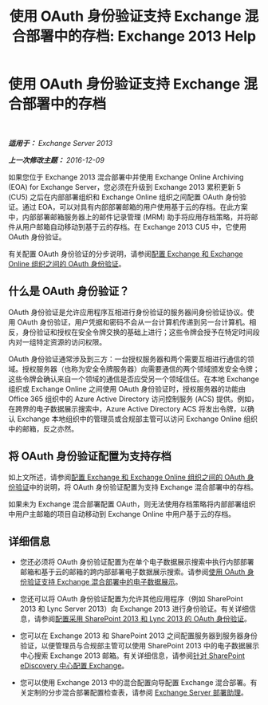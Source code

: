 ﻿---
title: '使用 OAuth 身份验证支持 Exchange 混合部署中的存档: Exchange 2013 Help'
TOCTitle: 使用 OAuth 身份验证支持 Exchange 混合部署中的存档
ms:assetid: deb882b1-1ae2-40f3-a71c-423fafe3d66a
ms:mtpsurl: https://technet.microsoft.com/zh-cn/library/Dn689104(v=EXCHG.150)
ms:contentKeyID: 62247384
ms.date: 01/11/2018
mtps_version: v=EXCHG.150
ms.translationtype: HT
---

# 使用 OAuth 身份验证支持 Exchange 混合部署中的存档

 

_**适用于：** Exchange Server 2013_

_**上一次修改主题：** 2016-12-09_

如果您位于 Exchange 2013 混合部署中并使用 Exchange Online Archiving (EOA) for Exchange Server，您必须在升级到 Exchange 2013 累积更新 5 (CU5) 之后在内部部署组织和 Exchange Online 组织之间配置 OAuth 身份验证。通过 EOA，可以对具有内部部署邮箱的用户使用基于云的存档。在此方案中，内部部署邮箱服务器上的邮件记录管理 (MRM) 助手将应用存档策略，并将邮件从用户邮箱自动移动到基于云的存档。在 Exchange 2013 CU5 中，它使用 OAuth 身份验证。

有关配置 OAuth 身份验证的分步说明，请参阅[配置 Exchange 和 Exchange Online 组织之间的 OAuth 身份验证](configure-oauth-authentication-between-exchange-and-exchange-online-organizations-exchange-2013-help.md)。

## 什么是 OAuth 身份验证？

OAuth 身份验证是允许应用程序互相进行身份验证的服务器间身份验证协议。使用 OAuth 身份验证，用户凭据和密码不会从一台计算机传递到另一台计算机。相反，身份验证和授权在安全令牌交换的基础上进行；这些令牌会授予在特定时间段内对一组特定资源的访问权限。

OAuth 身份验证通常涉及到三方：一台授权服务器和两个需要互相进行通信的领域。授权服务器（也称为安全令牌服务器）向需要通信的两个领域颁发安全令牌；这些令牌会确认来自一个领域的通信是否应受另一个领域信任。在本地 Exchange 组织或 Exchange Online 之间使用 OAuth 身份验证时，授权服务器的功能由 Office 365 组织中的 Azure Active Directory 访问控制服务 (ACS) 提供。例如，在跨界的电子数据展示搜索中，Azure Active Directory ACS 将发出令牌，以确认 Exchange 本地组织中的管理员或合规部主管可以访问 Exchange Online 组织中的邮箱，反之亦然。

## 将 OAuth 身份验证配置为支持存档

如上文所述，请参阅[配置 Exchange 和 Exchange Online 组织之间的 OAuth 身份验证](configure-oauth-authentication-between-exchange-and-exchange-online-organizations-exchange-2013-help.md)中的说明，将 OAuth 身份验证配置为支持 Exchange 混合部署中的存档。

如果未为 Exchange 混合部署配置 OAuth，则无法使用存档策略将内部部署组织中用户主邮箱的项目自动移动到 Exchange Online 中用户基于云的存档。

## 详细信息

  - 您还必须将 OAuth 身份验证配置为在单个电子数据展示搜索中执行内部部署邮箱和基于云的邮箱的跨内部部署电子数据展示搜索。请参阅[使用 OAuth 身份验证支持 Exchange 混合部署中的电子数据展示](using-oauth-authentication-to-support-ediscovery-in-an-exchange-hybrid-deployment-exchange-2013-help.md)。

  - 您还可以将 OAuth 身份验证配置为允许其他应用程序（例如 SharePoint 2013 和 Lync Server 2013）向 Exchange 2013 进行身份验证。有关详细信息，请参阅[配置采用 SharePoint 2013 和 Lync 2013 的 OAuth 身份验证](configure-oauth-authentication-with-sharepoint-2013-and-lync-2013-exchange-2013-help.md)。

  - 您可以在 Exchange 2013 和 SharePoint 2013 之间配置服务器到服务器身份验证，以便管理员与合规部主管可以使用 SharePoint 2013 中的电子数据展示中心搜索 Exchange 2013 邮箱。有关详细信息，请参阅[针对 SharePoint eDiscovery 中心配置 Exchange](configure-exchange-for-sharepoint-ediscovery-center-exchange-2013-help.md)。

  - 您可以使用 Exchange 2013 中的混合配置向导配置 Exchange 混合部署。有关定制的分步混合部署配置检查表，请参阅 [Exchange Server 部署助理](https://go.microsoft.com/fwlink/p/?linkid=277105)。

